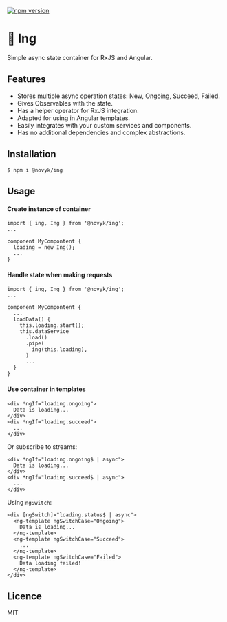 [![npm version](https://badge.fury.io/js/%40novyk%2Fing.svg)](https://www.npmjs.com/@novyk/ing)

# 🦥 Ing

Simple async state container for RxJS and Angular.

## Features

* Stores multiple async operation states: New, Ongoing, Succeed, Failed.
* Gives Observables with the state.
* Has a helper operator for RxJS integration.
* Adapted for using in Angular templates.
* Easily integrates with your custom services and components.
* Has no additional dependencies and complex abstractions.


## Installation

```
$ npm i @novyk/ing
```


## Usage

#### Create instance of container

```
import { ing, Ing } from '@novyk/ing';
...

component MyCompontent {
  loading = new Ing();
  ...
}
```

#### Handle state when making requests

```
import { ing, Ing } from '@novyk/ing';
...

component MyCompontent {
  ...
  loadData() {
    this.loading.start();
    this.dataService
      .load()
      .pipe(
        ing(this.loading),
      )
      ...
  }
}
```

#### Use container in templates

```
<div *ngIf="loading.ongoing">
  Data is loading...
</div>
<div *ngIf="loading.succeed">
  ...
</div>
```

Or subscribe to streams: 

```
<div *ngIf="loading.ongoing$ | async">
  Data is loading...
</div>
<div *ngIf="loading.succeed$ | async">
  ...
</div>
```

Using `ngSwitch`:

```
<div [ngSwitch]="loading.status$ | async">
  <ng-template ngSwitchCase="Ongoing">
    Data is loading...
  </ng-template>
  <ng-template ngSwitchCase="Succeed">
    ...
  </ng-template>
  <ng-template ngSwitchCase="Failed">
    Data loading failed!
  </ng-template>
</div>
```



## Licence

MIT
